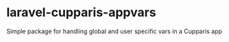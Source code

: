 # laravel-cupparis-appvars
Simple package for handling global and user specific vars in a Cupparis app
